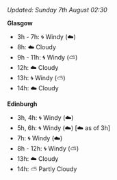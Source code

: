 *Updated: Sunday 7th August 02:30*

**Glasgow**

* 3h - 7h: :cyclone: Windy (:cloud:)
* 8h: :cloud: Cloudy
* 9h - 11h: :cyclone: Windy (:partly_sunny:)
* 12h: :cloud: Cloudy
* 13h: :cyclone: Windy (:partly_sunny:)
* 14h: :cloud: Cloudy

**Edinburgh**

* 3h, 4h: :cyclone: Windy (:cloud:)
* 5h, 6h: :cyclone: Windy (:cloud:) [:cloud: as of 3h]
* 7h: :cyclone: Windy (:cloud:)
* 8h - 12h: :cyclone: Windy (:partly_sunny:)
* 13h: :cloud: Cloudy
* 14h: :partly_sunny: Partly Cloudy
